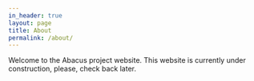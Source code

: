 ```yaml
---
in_header: true
layout: page
title: About
permalink: /about/
---
```


Welcome to the Abacus project website.
This website is currently under construction, please, check
back later.
